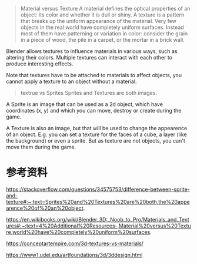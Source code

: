 > Material versus Texture
A material defines the optical properties of an object: its color and whether it is dull or shiny. A texture is a pattern that breaks up the uniform appearance of the material. Very few objects in the real world have completely uniform surfaces. Instead most of them have patterning or variation in color: consider the grain in a piece of wood, the pile in a carpet, or the mortar in a brick wall.

Blender allows textures to influence materials in various ways, such as altering their colors. Multiple textures can interact with each other to produce interesting effects.

Note that textures have to be attached to materials to affect objects, you cannot apply a texture to an object without a material.

> textrue vs Sprites
Sprites and Textures are both images.

A Sprite is an image that can be used as a 2d object, which have coordinates (x, y) and which you can move, destroy or create during the game.

A Texture is also an image, but that will be used to change the appearence of an object. E.g. you can set a texture for the faces of a cube, a layer (like the background) or even a sprite. But as texture are not objects, you can't move them during the game.

# 参考资料
https://stackoverflow.com/questions/34575753/difference-between-sprite-and-texture#:~:text=Sprites%20and%20Textures%20are%20both,the%20appearence%20of%20an%20object.

https://en.wikibooks.org/wiki/Blender_3D:_Noob_to_Pro/Materials_and_Textures#:~:text=4%20Additional%20Resources-,Material%20versus%20Texture,world%20have%20completely%20uniform%20surfaces.

https://conceptartempire.com/3d-textures-vs-materials/

https://www1.udel.edu/artfoundations/3d/3ddesign.html